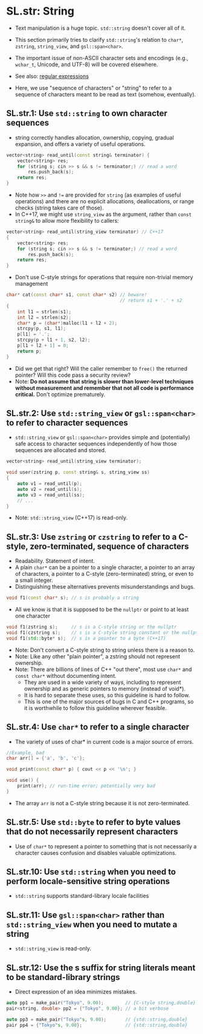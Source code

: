 # SL.str: String

- Text manipulation is a huge topic. `std::string` doesn't cover all of it.
- This section primarily tries to clarify `std::string`'s relation to `char*`, `zstring`, `string_view`, and `gsl::span<char>`.
- The important issue of non-ASCII character sets and encodings (e.g., `wchar_t`, Unicode, and UTF-8) will be covered elsewhere.

- See also: [regular expressions](SL.md#slregex-regex)
- Here, we use "sequence of characters" or "string" to refer to a sequence of characters meant to be read as text (somehow, eventually).


## SL.str.1: Use `std::string` to own character sequences
- string correctly handles allocation, ownership, copying, gradual expansion, and offers a variety of useful operations.

```cpp
vector<string> read_until(const string& terminator) {
    vector<string> res;
    for (string s; cin >> s && s != terminator;) // read a word
        res.push_back(s);
    return res;
}
```
- Note how `>>` and `!=` are provided for `string` (as examples of useful operations) and there are no explicit allocations, deallocations, or range checks (string takes care of those).
- In C++17, we might use `string_view` as the argument, rather than `const string&` to allow more flexibility to callers:

```cpp
vector<string> read_until(string_view terminator) // C++17
{
    vector<string> res;
    for (string s; cin >> s && s != terminator;) // read a word
        res.push_back(s);
    return res;
}
```
- Don't use C-style strings for operations that require non-trivial memory management

```cpp
char* cat(const char* s1, const char* s2) // beware!
                                          // return s1 + '.' + s2
{
    int l1 = strlen(s1);
    int l2 = strlen(s2);
    char* p = (char*)malloc(l1 + l2 + 2);
    strcpy(p, s1, l1);
    p[l1] = '.';
    strcpy(p + l1 + 1, s2, l2);
    p[l1 + l2 + 1] = 0;
    return p;
}
```
- Did we get that right? Will the caller remember to `free()` the returned pointer? Will this code pass a security review?
- Note: **Do not assume that string is slower than lower-level techniques without measurement and remember that not all code is performance critical.** Don't optimize prematurely.

## SL.str.2: Use `std::string_view` or `gsl::span<char>` to refer to character sequences
- `std::string_view` or `gsl::span<char>` provides simple and (potentially) safe access to character sequences independently of how those sequences are allocated and stored.

```cpp
vector<string> read_until(string_view terminator);

void user(zstring p, const string& s, string_view ss)
{
    auto v1 = read_until(p);
    auto v2 = read_until(s);
    auto v3 = read_until(ss);
    // ...
}
```
- Note: `std::string_view` (C++17) is read-only.

## SL.str.3: Use `zstring` or `czstring` to refer to a C-style, zero-terminated, sequence of characters
- Readability. Statement of intent.
- A plain `char*` can be a pointer to a single character, a pointer to an array of characters, a pointer to a C-style (zero-terminated) string, or even to a small integer.
- Distinguishing these alternatives prevents misunderstandings and bugs.

```cpp
void f1(const char* s); // s is probably a string
```
- All we know is that it is supposed to be the `nullptr` or point to at least one character

```cpp
void f1(zstring s);     // s is a C-style string or the nullptr
void f1(czstring s);    // s is a C-style string constant or the nullptr
void f1(std::byte* s);  // s is a pointer to a byte (C++17)
```
- Note: Don't convert a C-style string to string unless there is a reason to.
- Note: Like any other "plain pointer", a zstring should not represent ownership.
- Note: There are billions of lines of C++ "out there", most use `char*` and `const char*` without documenting intent.
  - They are used in a wide variety of ways, including to represent ownership and as generic pointers to memory (instead of void*).
  - It is hard to separate these uses, so this guideline is hard to follow.
  - This is one of the major sources of bugs in C and C++ programs, so it is worthwhile to follow this guideline wherever feasible.


## SL.str.4: Use `char*` to refer to a single character
- The variety of uses of char* in current code is a major source of errors.

```cpp
//Example, bad
char arr[] = {'a', 'b', 'c'};

void print(const char* p) { cout << p << '\n'; }

void use() {
    print(arr); // run-time error; potentially very bad
}
```
- The array `arr` is not a C-style string because it is not zero-terminated.

## SL.str.5: Use `std::byte` to refer to byte values that do not necessarily represent characters
- Use of `char*` to represent a pointer to something that is not necessarily a character causes confusion and disables valuable optimizations.

## SL.str.10: Use `std::string` when you need to perform locale-sensitive string operations
- `std::string` supports standard-library locale facilities

## SL.str.11: Use `gsl::span<char>` rather than `std::string_view` when you need to mutate a string
- `std::string_view` is read-only.

## SL.str.12: Use the s suffix for string literals meant to be standard-library strings
- Direct expression of an idea minimizes mistakes.

```cpp
auto pp1 = make_pair("Tokyo", 9.00);        // {C-style string,double} intended?
pair<string, double> pp2 = {"Tokyo", 9.00}; // a bit verbose

auto pp3 = make_pair("Tokyo"s, 9.00);       // {std::string,double}    // C++14
pair pp4 = {"Tokyo"s, 9.00};                // {std::string,double}    // C++17
```